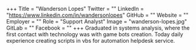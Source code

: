 +++
Title = "Wanderson Lopes"
Twitter = ""
LinkedIn = "https://www.linkedin.com/in/wandersonlopes"
GitHub = ""
Website = ""
Employer = ""
Role = "Support Analyst"
Image = "wanderson-lopes.jpg"
GitLab = ""
Facebook = ""
+++
Graduated in systems analysis, where the first contact with technology was with game bots creation. Today daily experience creating scripts in vbs for automation helpdesk service.